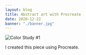 ```yaml
---
layout: blog
title: Abstract art with Procreate
date: 2020-12-22
banner: "./banner.jpg"
---
```


<img class="responsive-img-no-shadow" src="/images/uploads/2020-12-22/color_study_1.jpg" alt="Color Study #1" />

I created this piece using Procreate.